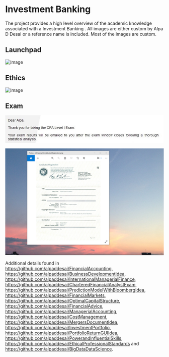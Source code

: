 # Investment Banking 

The project provides a high level overview of the academic knowledge associated with a Investment Banking . 
All images are either custom by Alpa D Desai or a reference name is included. Most of the images are custom.

## Launchpad
![image](image_Launchpad.png)

## Ethics
![image](Ethics.jpg)

## Exam
![image](CFAExam.jpg)

![image](USCopyrightCertificate.png)

Additional details found in https://github.com/alpaddesai/FinancialAccounting, https://github.com/alpaddesai/BusinessDevelopmentIdea, https://github.com/alpaddesai/InternationalManagerialFinance, https://github.com/alpaddesai/CharteredFinancialAnalystExam, https://github.com/alpaddesai/PredictionModelWithBloombergIdea, https://github.com/alpaddesai/FinancialMarkets, https://github.com/alpaddesai/OptimalCapitalStructure, https://github.com/alpaddesai/FinancialAdvice, https://github.com/alpaddesai/ManagerialAccounting, https://github.com/alpaddesai/CostManagement, https://github.com/alpaddesai/MergersDocumentIdea, https://github.com/alpaddesai/InvestmentPortfolio, https://github.com/alpaddesai/PortfolioReturnGUIIdea, https://github.com/alpaddesai/PowerandInfluentialSkills, https://github.com/alpaddesai/EthicalProfessionalStandards and https://github.com/alpaddesai/BigDataDataScience. 
